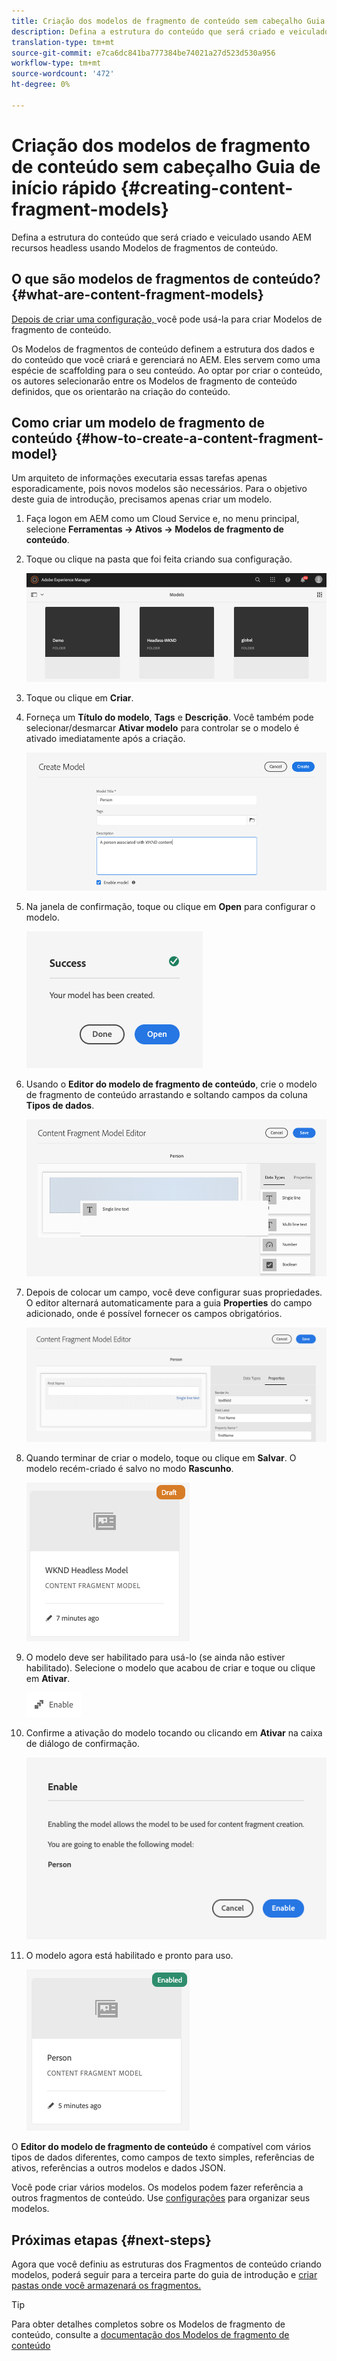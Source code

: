 ```yaml
---
title: Criação dos modelos de fragmento de conteúdo sem cabeçalho Guia de início rápido
description: Defina a estrutura do conteúdo que será criado e veiculado usando AEM recursos headless usando Modelos de fragmentos de conteúdo.
translation-type: tm+mt
source-git-commit: e7ca6dc841ba777384be74021a27d523d530a956
workflow-type: tm+mt
source-wordcount: '472'
ht-degree: 0%

---
```



# Criação dos modelos de fragmento de conteúdo sem cabeçalho Guia de início rápido {#creating-content-fragment-models}

Defina a estrutura do conteúdo que será criado e veiculado usando AEM recursos headless usando Modelos de fragmentos de conteúdo.

## O que são modelos de fragmentos de conteúdo? {#what-are-content-fragment-models}

[Depois de criar uma configuração, ](create-configuration.md) você pode usá-la para criar Modelos de fragmento de conteúdo.

Os Modelos de fragmentos de conteúdo definem a estrutura dos dados e do conteúdo que você criará e gerenciará no AEM. Eles servem como uma espécie de scaffolding para o seu conteúdo. Ao optar por criar o conteúdo, os autores selecionarão entre os Modelos de fragmento de conteúdo definidos, que os orientarão na criação do conteúdo.

## Como criar um modelo de fragmento de conteúdo {#how-to-create-a-content-fragment-model}

Um arquiteto de informações executaria essas tarefas apenas esporadicamente, pois novos modelos são necessários. Para o objetivo deste guia de introdução, precisamos apenas criar um modelo.

1. Faça logon em AEM como um Cloud Service e, no menu principal, selecione **Ferramentas -> Ativos -> Modelos de fragmento de conteúdo**.
1. Toque ou clique na pasta que foi feita criando sua configuração.

   ![A pasta de modelos](../assets/models-folder.png)
1. Toque ou clique em **Criar**.
1. Forneça um **Título do modelo**, **Tags** e **Descrição**. Você também pode selecionar/desmarcar **Ativar modelo** para controlar se o modelo é ativado imediatamente após a criação.

   ![Criar um modelo](../assets/models-create.png)
1. Na janela de confirmação, toque ou clique em **Open** para configurar o modelo.

   ![Janela de confirmação](../assets/models-confirmation.png)
1. Usando o **Editor do modelo de fragmento de conteúdo**, crie o modelo de fragmento de conteúdo arrastando e soltando campos da coluna **Tipos de dados**.

   ![Arrastar e soltar campos](../assets/models-drag-and-drop.png)

1. Depois de colocar um campo, você deve configurar suas propriedades. O editor alternará automaticamente para a guia **Properties** do campo adicionado, onde é possível fornecer os campos obrigatórios.

   ![Configurar propriedades](../assets/models-configure-properties.png)
1. Quando terminar de criar o modelo, toque ou clique em **Salvar**. O modelo recém-criado é salvo no modo **Rascunho**.

   ![Modelo no modo de rascunho](../assets/models-draft.png)
1. O modelo deve ser habilitado para usá-lo (se ainda não estiver habilitado). Selecione o modelo que acabou de criar e toque ou clique em **Ativar**.

   ![Ativação do modelo](../assets/models-enable.png)
1. Confirme a ativação do modelo tocando ou clicando em **Ativar** na caixa de diálogo de confirmação.

   ![Caixa de diálogo de confirmação de habilitação](../assets/models-enabling.png)
1. O modelo agora está habilitado e pronto para uso.

   ![Modelo habilitado](../assets/models-enabled.png)

O **Editor do modelo de fragmento de conteúdo** é compatível com vários tipos de dados diferentes, como campos de texto simples, referências de ativos, referências a outros modelos e dados JSON.

Você pode criar vários modelos. Os modelos podem fazer referência a outros fragmentos de conteúdo. Use [configurações](create-configuration.md) para organizar seus modelos.

## Próximas etapas {#next-steps}

Agora que você definiu as estruturas dos Fragmentos de conteúdo criando modelos, poderá seguir para a terceira parte do guia de introdução e [criar pastas onde você armazenará os fragmentos.](create-assets-folder.md)

>[!TIP]
>
>Para obter detalhes completos sobre os Modelos de fragmento de conteúdo, consulte a [documentação dos Modelos de fragmento de conteúdo](/help/assets/content-fragments/content-fragments-models.md)
